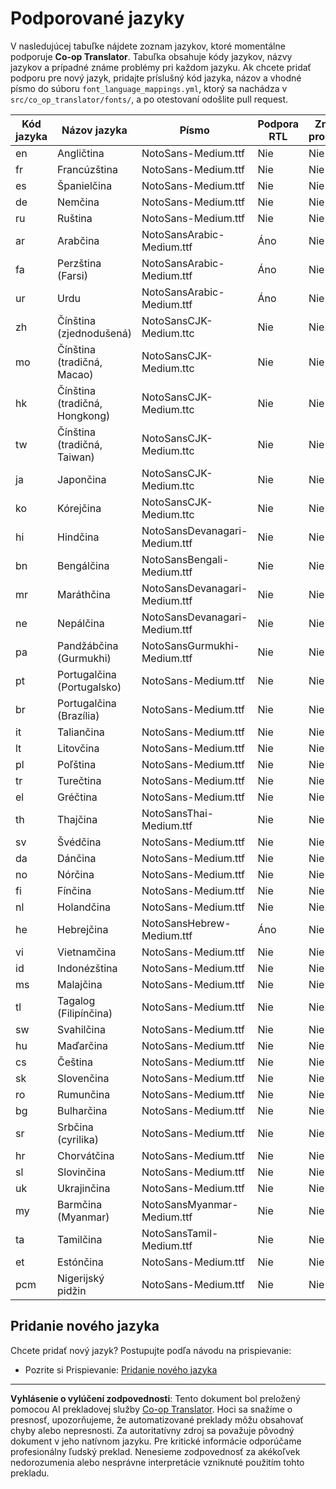 <!--
CO_OP_TRANSLATOR_METADATA:
{
  "original_hash": "40660d83d2792201cad4aec9fdf25a29",
  "translation_date": "2025-10-22T14:06:47+00:00",
  "source_file": "getting_started/supported-languages.md",
  "language_code": "sk"
}
-->
# Podporované jazyky

V nasledujúcej tabuľke nájdete zoznam jazykov, ktoré momentálne podporuje **Co-op Translator**. Tabuľka obsahuje kódy jazykov, názvy jazykov a prípadné známe problémy pri každom jazyku. Ak chcete pridať podporu pre nový jazyk, pridajte príslušný kód jazyka, názov a vhodné písmo do súboru `font_language_mappings.yml`, ktorý sa nachádza v `src/co_op_translator/fonts/`, a po otestovaní odošlite pull request.

| Kód jazyka    | Názov jazyka         | Písmo                              | Podpora RTL | Známé problémy |
|---------------|----------------------|------------------------------------|-------------|----------------|
| en            | Angličtina           | NotoSans-Medium.ttf                | Nie         | Nie            |
| fr            | Francúzština         | NotoSans-Medium.ttf                | Nie         | Nie            |
| es            | Španielčina          | NotoSans-Medium.ttf                | Nie         | Nie            |
| de            | Nemčina              | NotoSans-Medium.ttf                | Nie         | Nie            |
| ru            | Ruština              | NotoSans-Medium.ttf                | Nie         | Nie            |
| ar            | Arabčina             | NotoSansArabic-Medium.ttf          | Áno         | Nie            |
| fa            | Perzština (Farsi)    | NotoSansArabic-Medium.ttf          | Áno         | Nie            |
| ur            | Urdu                 | NotoSansArabic-Medium.ttf          | Áno         | Nie            |
| zh            | Čínština (zjednodušená) | NotoSansCJK-Medium.ttc           | Nie         | Nie            |
| mo            | Čínština (tradičná, Macao) | NotoSansCJK-Medium.ttc         | Nie         | Nie            |
| hk            | Čínština (tradičná, Hongkong) | NotoSansCJK-Medium.ttc      | Nie         | Nie            |
| tw            | Čínština (tradičná, Taiwan) | NotoSansCJK-Medium.ttc        | Nie         | Nie            |
| ja            | Japončina            | NotoSansCJK-Medium.ttc             | Nie         | Nie            |
| ko            | Kórejčina            | NotoSansCJK-Medium.ttc             | Nie         | Nie            |
| hi            | Hindčina             | NotoSansDevanagari-Medium.ttf      | Nie         | Nie            |
| bn            | Bengálčina           | NotoSansBengali-Medium.ttf         | Nie         | Nie            |
| mr            | Maráthčina           | NotoSansDevanagari-Medium.ttf      | Nie         | Nie            |
| ne            | Nepálčina            | NotoSansDevanagari-Medium.ttf      | Nie         | Nie            |
| pa            | Pandžábčina (Gurmukhi) | NotoSansGurmukhi-Medium.ttf      | Nie         | Nie            |
| pt            | Portugalčina (Portugalsko) | NotoSans-Medium.ttf            | Nie         | Nie            |
| br            | Portugalčina (Brazília) | NotoSans-Medium.ttf              | Nie         | Nie            |
| it            | Taliančina           | NotoSans-Medium.ttf                | Nie         | Nie            |
| lt            | Litovčina            | NotoSans-Medium.ttf                | Nie         | Nie            |
| pl            | Poľština             | NotoSans-Medium.ttf                | Nie         | Nie            |
| tr            | Turečtina            | NotoSans-Medium.ttf                | Nie         | Nie            |
| el            | Gréčtina             | NotoSans-Medium.ttf                | Nie         | Nie            |
| th            | Thajčina             | NotoSansThai-Medium.ttf            | Nie         | Nie            |
| sv            | Švédčina             | NotoSans-Medium.ttf                | Nie         | Nie            |
| da            | Dánčina              | NotoSans-Medium.ttf                | Nie         | Nie            |
| no            | Nórčina              | NotoSans-Medium.ttf                | Nie         | Nie            |
| fi            | Fínčina              | NotoSans-Medium.ttf                | Nie         | Nie            |
| nl            | Holandčina           | NotoSans-Medium.ttf                | Nie         | Nie            |
| he            | Hebrejčina           | NotoSansHebrew-Medium.ttf          | Áno         | Nie            |
| vi            | Vietnamčina          | NotoSans-Medium.ttf                | Nie         | Nie            |
| id            | Indonézština         | NotoSans-Medium.ttf                | Nie         | Nie            |
| ms            | Malajčina            | NotoSans-Medium.ttf                | Nie         | Nie            |
| tl            | Tagalog (Filipínčina)| NotoSans-Medium.ttf                | Nie         | Nie            |
| sw            | Svahilčina           | NotoSans-Medium.ttf                | Nie         | Nie            |
| hu            | Maďarčina            | NotoSans-Medium.ttf                | Nie         | Nie            |
| cs            | Čeština              | NotoSans-Medium.ttf                | Nie         | Nie            |
| sk            | Slovenčina           | NotoSans-Medium.ttf                | Nie         | Nie            |
| ro            | Rumunčina            | NotoSans-Medium.ttf                | Nie         | Nie            |
| bg            | Bulharčina           | NotoSans-Medium.ttf                | Nie         | Nie            |
| sr            | Srbčina (cyrilika)   | NotoSans-Medium.ttf                | Nie         | Nie            |
| hr            | Chorvátčina          | NotoSans-Medium.ttf                | Nie         | Nie            |
| sl            | Slovinčina           | NotoSans-Medium.ttf                | Nie         | Nie            |
| uk            | Ukrajinčina          | NotoSans-Medium.ttf                | Nie         | Nie            |
| my            | Barmčina (Myanmar)   | NotoSansMyanmar-Medium.ttf         | Nie         | Nie            |
| ta            | Tamilčina            | NotoSansTamil-Medium.ttf           | Nie         | Nie            |
| et            | Estónčina            | NotoSans-Medium.ttf                | Nie         | Nie            |
| pcm           | Nigerijský pidžin    | NotoSans-Medium.ttf                | Nie         | Nie            |

## Pridanie nového jazyka

Chcete pridať nový jazyk? Postupujte podľa návodu na prispievanie:

- Pozrite si Prispievanie: <a href="../CONTRIBUTING.md#contribute-a-new-language">Pridanie nového jazyka</a>

---

**Vyhlásenie o vylúčení zodpovednosti**:
Tento dokument bol preložený pomocou AI prekladovej služby [Co-op Translator](https://github.com/Azure/co-op-translator). Hoci sa snažíme o presnosť, upozorňujeme, že automatizované preklady môžu obsahovať chyby alebo nepresnosti. Za autoritatívny zdroj sa považuje pôvodný dokument v jeho natívnom jazyku. Pre kritické informácie odporúčame profesionálny ľudský preklad. Nenesieme zodpovednosť za akékoľvek nedorozumenia alebo nesprávne interpretácie vzniknuté použitím tohto prekladu.